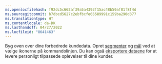 ```yaml
---
ms.openlocfilehash: f92dc5c662af39a5a4393f15ac48b50af81f8f4d
ms.sourcegitcommit: b7dbcd5627c2ebfbcfe65589991c159ba290d377
ms.translationtype: HT
ms.contentlocale: da-DK
ms.lasthandoff: 04/27/2022
ms.locfileid: "8641463"
---
```

Byg oven over dine forbedrede kundedata. Opret [segmenter](../segments.md) og [mål](../measures.md) ved at vælge ikonerne på kommandolinjen. Du kan også [eksportere dataene](../export-destinations.md) for at levere personligt tilpassede oplevelser til dine kunder.